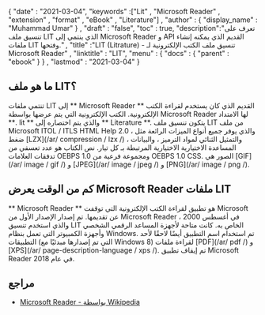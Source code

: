 {
  "date" : "2021-03-04",
  "keywords" :["Lit" , "Microsoft Reader" , "extension" , "format" , "eBook" , "Literature"] ,
  "author" : {
    "display_name" : "Muhammad Umar"
} ,
  "draft" : "false",
  "toc" : true,
  "description":"تعرف على تنسيق ملف LIT الذي ينتمي إلى Microsoft Reader و API القديم الذي يمكنه إنشاء ملفات LIT وفتحها." ,
  "title" :"LIT (Litrature) - تنسيق ملف الكتب الإلكترونية لـ Microsoft Reader" ,
  "linktitle" : "LIT",
  "menu" : {
    "docs" : {
      "parent" : "ebook"
}
} ,
  "lastmod" : "2021-03-04"
}

## ما هو ملف LIT؟

تنتمي ملفات LIT إلى ** Microsoft Reader ** القديم الذي كان يستخدم لقراءة الكتب الإلكترونية. الكتب الإلكترونية التي يتم عرضها بواسطة Microsoft Reader لها الامتداد **. lit ** والذي يتم اختصاره إلى ** Literature **. يتكون تنسيق ملف LIT من ملف Microsoft ITOL / ITLS HTML Help 2.0 ، والذي يوفر جميع أنواع الميزات الرائعة مثل ضغط [LZX](/ar/ compression / lzx /) ، والتمثيل الثنائي لمواد الترميز ، والبيانات المساعدة الاختيارية الاختيارية المرتبطة بـ كل تيار. نص الكتاب هو عدد تعسفي من تدفقات العلامات OEBPS 1.0 ومجموعة فرعية من OEBPS 1.0 CSS. الصور هي [GIF](/ar/ image / gif /) و [JPEG](/ar/ image / jpeg /) و [PNG](/ar/ image / png /).

## كم من الوقت يعرض Microsoft Reader ملفات LIT

** Microsoft Reader ** هو تطبيق لقراءة الكتب الإلكترونية التي توقفت Microsoft عن تقديمها. تم إصدار الإصدار الأول من Microsoft Reader في أغسطس 2000 ، والذي استخدم تنسيق LIT الخاص به. كانت متاحة لأجهزة المساعد الرقمي الشخصي وأجهزة الكمبيوتر التي تعمل بنظام Windows. تم استخدام اسم التطبيق أيضًا لاحقًا لأحد التطبيقات (التي تم إصدارها مبدئيًا مع Windows 8) لقراءة ملفات [PDF](/ar/ pdf /) و [XPS](/ar/ page-description-language / xps /). تم إيقاف تطبيق Microsoft Reader في عام 2018.

## مراجع

* [Microsoft Reader - بواسطة Wikipedia](https://en.wikipedia.org/wiki/Microsoft_Reader)


